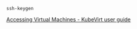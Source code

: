 ```shell
ssh-keygen
```

[Accessing Virtual Machines - KubeVirt user guide](https://kubevirt.io/user-guide/user_workloads/accessing_virtual_machines/)